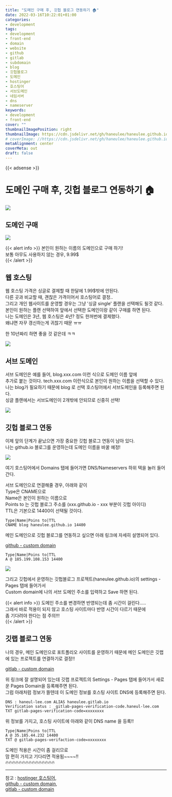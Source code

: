 ```yaml
---
title: "도메인 구매 후, 깃헙 블로그 연동하기 🏠"
date: 2022-03-16T10:22:01+01:00
categories: 
- development
tags: 
- development
- front-end
- domain
- website
- github
- gitlab
- subdomain
- blog
- 깃헙블로그
- 도메인
- hostinger
- 호스팅어
- 서브도메인
- 네임서버
- dns
- nameserver
keywords: 
- development
- front-end
cover: ""
thumbnailImagePosition: right
thumbnailImage: https://cdn.jsdelivr.net/gh/haneulee/haneulee.github.io/img/post/blog/hostinger-3.png
# coverImage: //https://cdn.jsdelivr.net/gh/haneulee/haneulee.github.io/img/post/hugo/github-site.png
metaAlignment: center
coverMeta: out
draft: false
---
```


<!--toc-->

{{< adsense >}}


# 도메인 구매 후, 깃헙 블로그 연동하기 🏠

![](https://cdn.jsdelivr.net/gh/haneulee/haneulee.github.io/img/post/blog/hostinger-3.png)

## 도메인 구매

![](https://cdn.jsdelivr.net/gh/haneulee/haneulee.github.io/img/post/blog/hostinger-2.png)

{{< alert info >}}
본인이 원하는 이름의 도메인으로 구매 하기!  
보통 아무도 사용하지 않는 경우, 9.99$  
{{< /alert >}}

## 웹 호스팅

웹 호스팅 가격은 싱글로 결제할 때 한달에 1.99$밖에 안된다.  
다른 곳과 비교할 때, 괜찮은 가격이어서 호스팅어로 결정..  
그리고 개인 웹사이트를 운영할 경우는 그냥 '싱글 single' 플랜을 선택해도 될것 같다.  
본인이 원하는 플랜 선택하여 앞에서 선택한 도메인이랑 같이 구매를 하면 된다.  
나는 도메인은 3년, 웹 호스팅은 4년? 정도 한꺼번에 결제했다.  
왜냐면 자꾸 갱신하는게 귀찮기 때문 ㅠㅠ  

한 10년짜리 하면 좋을 것 같은데 ㅋㅋ  

![](https://cdn.jsdelivr.net/gh/haneulee/haneulee.github.io/img/post/blog/hostinger-1.png)

## 서브 도메인

서브 도메인은 예를 들어, blog.xxx.com 이런 식으로 도메인 이름 앞에   
추가로 붙는 것이다. tech.xxx.com 이런식으로 본인이 원하는 이름을 선택할 수 있다.  
나는 blog가 필요하기 때문에 blog 로 선택
호스팅어에서 서브도메인을 등록해주면 된다.  
싱글 플랜에서는 서브도메인이 2개밖에 안되므로 신중히 선택!  


![](https://cdn.jsdelivr.net/gh/haneulee/haneulee.github.io/img/post/blog/hostinger-5.png)


## 깃헙 블로그 연동

이제 앞의 단계가 끝났으면 가장 중요한 깃헙 블로그 연동이 남아 있다.  
나는 github.io 블로그를 운영하는데 도메인 이름을 바꿀 예정!  

![](https://cdn.jsdelivr.net/gh/haneulee/haneulee.github.io/img/post/blog/hostinger-4.png)

여기 호스팅어에서 Domains 탭에 들어가면 DNS/Nameservers 하위 택을 눌러 들어간다.  

서브 도메인으로 연결해줄 경우, 아래와 같이  
Type은 CNAME으로  
Name은 본인이 원하는 이름으로  
Points to 는 깃헙 블로그 주소를 (xxx.github.io - xxx 부분이 깃헙 아이디)  
TTL은 기본으로 14400이 선택될 것이다.  

```
Type|Name|Poins to|TTL
CNAME blog haneulee.github.io 14400
```

메인 도메인으로 깃헙 블로그를 연동하고 싶으면
아래 링크에 자세히 설명되어 있다.

[github - custom domain](https://docs.github.com/en/pages/configuring-a-custom-domain-for-your-github-pages-site/managing-a-custom-domain-for-your-github-pages-site)
```
Type|Name|Poins to|TTL
A @ 185.199.108.153 14400
```

![](https://cdn.jsdelivr.net/gh/haneulee/haneulee.github.io/img/post/blog/github-1.png)

그리고 깃헙에서 운영하는 깃헙블로그 프로젝트(haneulee.github.io)의 settings - Pages 탭에 들어가서  
Custom domain에 나의 서브 도메인 주소를 입력하고 Save 하면 된다.  


{{< alert info >}}
도메인 주소를 변경하면 반영되는데 좀 시간이 걸린다.....  
그래서 바로 적용이 되지 않고 호스팅 사이트마다 반영 시간이 다르기 때문에  
좀 기다려야 한다는 점 주의!!!  
{{< /alert >}}



## 깃랩 블로그 연동

나의 경우, 메인 도메인으로 포트폴리오 사이트를 운영하기 때문에 메인 도메인은 깃랩에 있는 프로젝트를 연결하기로 결정!!  

[gitlab - custom domain](https://bitek.dev/blog/custom-subdomain-namecheap-gitlab-pages/)

위 링크에 잘 설명되어 있는데 깃랩 프로젝트의 Settings - Pages 탭에 들어가서 새로운 Pages Domain을 등록해주면 된다.  
그럼 아래처럼 정보가 뜰텐데 이 도메인 정보를 호스팅 사이트 DNS에 등록해주면 된다.  

```
DNS : haneul-lee.com ALIAS haneulee.gitlab.io
Verification satus : _gitlab-pages-verification-code.haneul-lee.com TXT gitlab-pages-verification-code=xxxxxxxx
```

위 정보를 가지고, 
호스팅 사이트에 아래와 같이 DNS name 을 등록!!  

```
Type|Name|Poins to|TTL
A @ 35.185.44.232 14400
TXT @ gitlab-pages-verifaction-code=xxxxxxxx
```

도메인 적용은 시간이 좀 걸리므로  
맘 편히 가지고 기다리면 적용됨~~~~!!  
🔥🔥🔥🔥🔥🔥🔥🔥🔥🔥🔥🔥🔥🔥🔥  




---

참고 :
[hostinger 호스팅어](https://www.hostinger.com/),  
[github - custom domain](https://docs.github.com/en/pages/configuring-a-custom-domain-for-your-github-pages-site/managing-a-custom-domain-for-your-github-pages-site),  
[gitlab - custom domain](https://bitek.dev/blog/custom-subdomain-namecheap-gitlab-pages/)  
